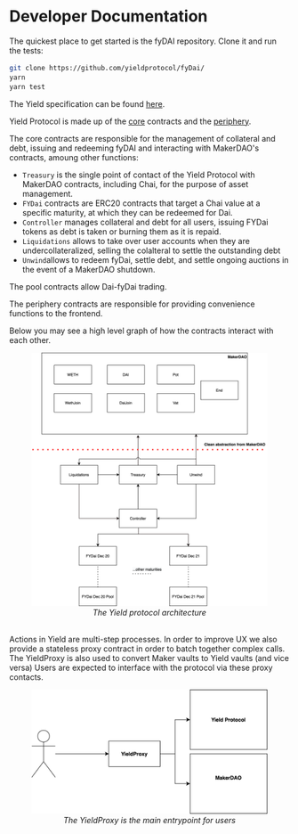 # Developer Documentation

The quickest place to get started is the fyDAI repository. Clone it and run the tests:

```bash
git clone https://github.com/yieldprotocol/fyDai/
yarn
yarn test
```

The Yield specification can be found [here](https://docs.google.com/document/d/1TSc63v0E9X_aqmAL5VeIM1GDpALsf6yHiq0wGpfnsns/edit?usp=sharing).

Yield Protocol is made up of the [core](contracts/core.md) contracts and the [periphery](contracts/periphery.md). 

The core contracts are responsible for the management of collateral and debt, issuing and redeeming 
fyDAI and interacting with MakerDAO's contracts, amoung other functions:
 - `Treasury` is the single point of contact of the Yield Protocol with MakerDAO contracts, including Chai, for the purpose of asset management. 
 - `FYDai` contracts are ERC20 contracts that target a Chai value at a specific maturity, at which they can be redeemed for Dai.
 - `Controller` manages collateral and debt for all users, issuing FYDai tokens as debt is taken or burning them as it is repaid.
 - `Liquidations` allows to take over user accounts when they are undercollateralized, selling the colalteral to settle the outstanding debt
 - `Unwind`allows to redeem fyDai, settle debt, and settle ongoing auctions in the event of a MakerDAO shutdown.

The pool contracts allow Dai-fyDai trading.

The periphery contracts are responsible for providing convenience functions to the frontend.

Below you may see a high level graph of how the contracts interact with each other.

<figure class="image" align = "center">
  <img src="../assets/core-arch.png">
  <figcaption><i>The Yield protocol architecture</i></figcaption>
  <br>
</figure>


Actions in Yield are multi-step processes. In order to improve UX we also 
provide a stateless proxy contract in order to batch together complex calls. The
YieldProxy is also used to convert Maker vaults to Yield vaults (and vice versa)
Users are expected to interface with the protocol via these proxy contacts.

<figure class="image" align = "center">
  <img src="../assets/proxy-arch.png">
  <figcaption><i>The YieldProxy is the main entrypoint for users</i></figcaption>
  <br>
</figure>

